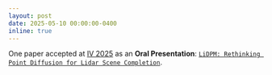 ```yaml
---
layout: post
date: 2025-05-10 00:00:00-0400
inline: true
---
```


One paper accepted at <a href="https://ieee-iv.org/2025/" target="_blank">IV 2025</a> as an <b>Oral Presentation</b>: <a href="https://astra-vision.github.io/LiDPM/" target="_blank">`LiDPM: Rethinking Point Diffusion for Lidar Scene Completion`</a>.
